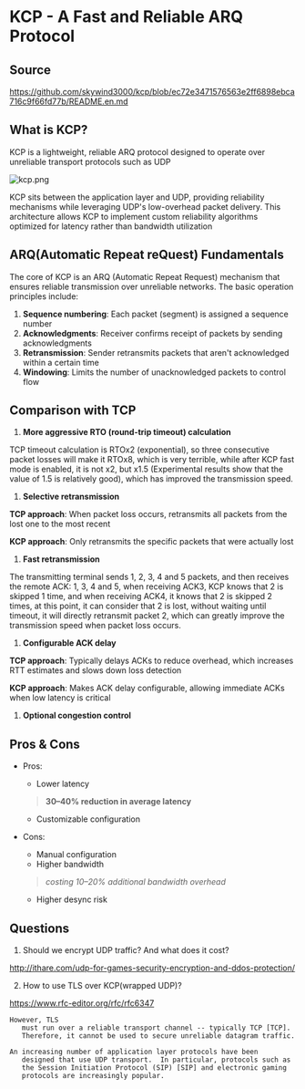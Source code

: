 # KCP - A Fast and Reliable ARQ Protocol

## Source

https://github.com/skywind3000/kcp/blob/ec72e3471576563e2ff6898ebca716c9f66fd77b/README.en.md

## **What is KCP?**

KCP is a lightweight, reliable ARQ protocol designed to operate over unreliable transport protocols such as UDP

![kcp.png](../../../kcp.png)

KCP sits between the application layer and UDP, providing reliability mechanisms while leveraging UDP's low-overhead packet delivery. This architecture allows KCP to implement custom reliability algorithms optimized for latency rather than bandwidth utilization

## **ARQ(Automatic Repeat reQuest) Fundamentals**

The core of KCP is an ARQ (Automatic Repeat Request) mechanism that ensures reliable transmission over unreliable networks. The basic operation principles include:

1. **Sequence numbering**: Each packet (segment) is assigned a sequence number
2. **Acknowledgments**: Receiver confirms receipt of packets by sending acknowledgments
3. **Retransmission**: Sender retransmits packets that aren't acknowledged within a certain time
4. **Windowing**: Limits the number of unacknowledged packets to control flow

## **Comparison with TCP**

1. **More aggressive RTO (round-trip timeout) calculation**

TCP timeout calculation is RTOx2 (exponential), so three consecutive packet losses will make it RTOx8, which is very terrible, while after KCP fast mode is enabled, it is not x2, but x1.5 (Experimental results show that the value of 1.5 is relatively good), which has improved the transmission speed.

1. **Selective retransmission**

**TCP approach**: When packet loss occurs, retransmits all packets from the lost one to the most recent

**KCP approach**: Only retransmits the specific packets that were actually lost

1. **Fast retransmission**

The transmitting terminal sends 1, 2, 3, 4 and 5 packets, and then receives the remote ACK: 1, 3, 4 and 5, when receiving ACK3, KCP knows that 2 is skipped 1 time, and when receiving ACK4, it knows that 2 is skipped 2 times, at this point, it can consider that 2 is lost, without waiting until timeout, it will directly retransmit packet 2, which can greatly improve the transmission speed when packet loss occurs.

1. **Configurable ACK delay**

**TCP approach**: Typically delays ACKs to reduce overhead, which increases RTT estimates and slows down loss detection

**KCP approach**: Makes ACK delay configurable, allowing immediate ACKs when low latency is critical

1. **Optional congestion control**

## Pros & Cons

- Pros:
    - Lower latency

  > **30–40% reduction in average latency**
  >
    - Customizable configuration
- Cons:
    - Manual configuration
    - Higher bandwidth

  > *costing 10–20% additional bandwidth overhead*
  >
    - Higher desync risk

## Questions

1. Should we encrypt UDP traffic? And what does it cost?

http://ithare.com/udp-for-games-security-encryption-and-ddos-protection/

2. How to use TLS over KCP(wrapped UDP)?

https://www.rfc-editor.org/rfc/rfc6347

```
However, TLS
   must run over a reliable transport channel -- typically TCP [TCP].
   Therefore, it cannot be used to secure unreliable datagram traffic.
```

```
An increasing number of application layer protocols have been
   designed that use UDP transport.  In particular, protocols such as
   the Session Initiation Protocol (SIP) [SIP] and electronic gaming
   protocols are increasingly popular.
```
